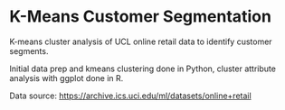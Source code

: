 # K-Means Customer Segmentation

K-means cluster analysis of UCL online retail data to identify customer segments.

Initial data prep and kmeans clustering done in Python, cluster attribute analysis with ggplot done in R.

Data source: https://archive.ics.uci.edu/ml/datasets/online+retail
